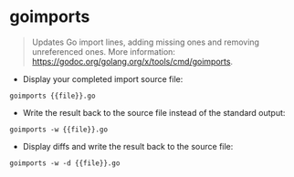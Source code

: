 # goimports

> Updates Go import lines, adding missing ones and removing unreferenced ones.
> More information: <https://godoc.org/golang.org/x/tools/cmd/goimports>.

- Display your completed import source file:

`goimports {{file}}.go`

- Write the result back to the source file instead of the standard output:

`goimports -w {{file}}.go`

- Display diffs and write the result back to the source file:

`goimports -w -d {{file}}.go`
